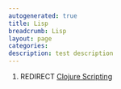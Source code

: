 ```yaml
---
autogenerated: true
title: Lisp
breadcrumb: Lisp
layout: page
categories: 
description: test description
---
```


1.  REDIRECT [Clojure Scripting](Clojure_Scripting )
